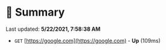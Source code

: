 # 📖 Summary
Last updated: **5/22/2021, 7:58:38 AM**

- `GET` [https://google.com](https://google.com) - **Up** (109ms)
